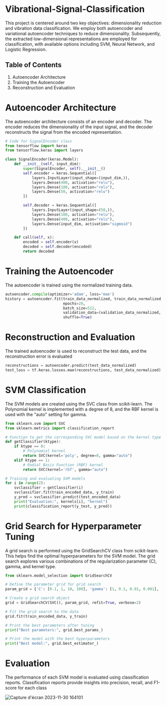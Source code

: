 # Vibrational-Signal-Classification
This project is centered around two key objectives: dimensionality reduction and vibration data classification. We employ both autoencoder and variational autoencoder techniques to reduce dimensionality. Subsequently, the extracted low-dimensional representations are employed for classification, with available options including SVM, Neural Network, and Logistic Regression.

## Table of Contents
1. Autoencoder Architecture
2. Training the Autoencoder
3. Reconstruction and Evaluation



# Autoencoder Architecture

The autoencoder architecture consists of an encoder and decoder. The encoder reduces the dimensionality of the input signal, and the decoder reconstructs the signal from the encoded representation.
```python
# Code for SignalEncoder class
from tensorflow import keras
from tensorflow.keras import layers

class SignalEncoder(keras.Model):
    def __init__(self, input_dim):
        super(SignalEncoder, self).__init__()
        self.encoder = keras.Sequential([
            layers.InputLayer(input_shape=(input_dim,)),
            layers.Dense(400, activation="relu"),
            layers.Dense(100, activation="relu"),
            layers.Dense(50, activation="relu")
        ])

        self.decoder = keras.Sequential([
            layers.InputLayer(input_shape=(50,)),
            layers.Dense(100, activation="relu"),
            layers.Dense(400, activation="relu"),
            layers.Dense(input_dim, activation="sigmoid")
        ])

    def call(self, x):
        encoded = self.encoder(x)
        decoded = self.decoder(encoded)
        return decoded

```

# Training the Autoencoder
The autoencoder is trained using the normalized training data.
```python
autoencoder.compile(optimizer='adam', loss='mae')
history = autoencoder.fit(train_data_normalized, train_data_normalized,
                          epochs=20,
                          batch_size=512,
                          validation_data=(validation_data_normalized, validation_data_normalized),
                          shuffle=True)

```
 # Reconstruction and Evaluation
 The trained autoencoder is used to reconstruct the test data, and the reconstruction error is evaluated
```python
reconstructions = autoencoder.predict(test_data_normalized)
test_loss = tf.keras.losses.mae(reconstructions, test_data_normalized)

```
# SVM Classification
The SVM models are created using the SVC class from scikit-learn. The Polynomial kernel is implemented with a degree of 8, and the RBF kernel is used with the "auto" setting for gamma.
```python
from sklearn.svm import SVC
from sklearn.metrics import classification_report

# Function to get the corresponding SVC model based on the kernel type
def getClassifier(ktype):
    if ktype == 0:
        # Polynomial kernel
        return SVC(kernel='poly', degree=8, gamma="auto")
    elif ktype == 1:
        # Radial Basis Function (RBF) kernel
        return SVC(kernel='rbf', gamma="auto")

# Training and evaluating SVM models
for i in range(2):
    svclassifier = getClassifier(i)
    svclassifier.fit(train_encoded_data, y_train)
    y_pred = svclassifier.predict(test_encoded_data)
    print("Evaluation:", kernels[i], "kernel")
    print(classification_report(y_test, y_pred))

```
# Grid Search for Hyperparameter Tuning
A grid search is performed using the GridSearchCV class from scikit-learn. This helps find the optimal hyperparameters for the SVM model.
The grid search explores various combinations of the regularization parameter (C), gamma, and kernel type.
```python
from sklearn.model_selection import GridSearchCV

# Define the parameter grid for grid search
param_grid = {'C': [0.1, 1, 10, 100], 'gamma': [1, 0.1, 0.01, 0.001], 'kernel': ['rbf', 'poly']}

# Create a grid search object
grid = GridSearchCV(SVC(), param_grid, refit=True, verbose=2)

# Fit the grid search to the data
grid.fit(train_encoded_data, y_train)

# Print the best parameters after tuning
print("Best parameters:", grid.best_params_)

# Print the model with the best hyperparameters
print("Best model:", grid.best_estimator_)

```
# Evaluation

The performance of each SVM model is evaluated using classification reports.
Classification reports provide insights into precision, recall, and F1-score for each class

![Capture d'écran 2023-11-30 164101](https://github.com/Mayssabr/Vibrational-Signal-Classification/assets/80195974/494c4b7c-281e-41cf-a31a-7afcf49f1182)

